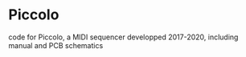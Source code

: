 # Piccolo
code for Piccolo, a MIDI sequencer developped 2017-2020, including manual and PCB schematics
